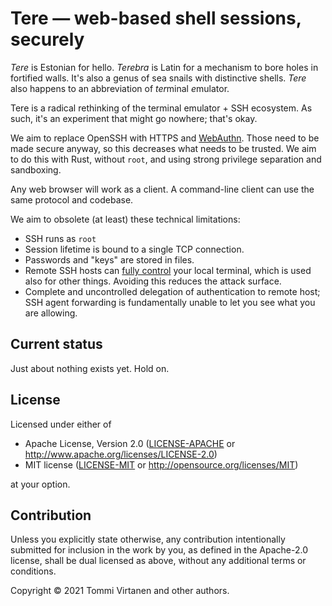 # Tere — web-based shell sessions, securely

*Tere* is Estonian for hello.
*Terebra* is Latin for a mechanism to bore holes in fortified walls.
It's also a genus of sea snails with distinctive shells.
*Tere* also happens to an abbreviation of *ter*minal *e*mulator.

Tere is a radical rethinking of the terminal emulator + SSH ecosystem.
As such, it's an experiment that might go nowhere; that's okay.

We aim to replace OpenSSH with HTTPS and [WebAuthn](https://webauthn.guide/).
Those need to be made secure anyway, so this decreases what needs to be trusted.
We aim to do this with Rust, without `root`, and using strong privilege separation and sandboxing.

Any web browser will work as a client.
A command-line client can use the same protocol and codebase.

We aim to obsolete (at least) these technical limitations:

- SSH runs as `root`
- Session lifetime is bound to a single TCP connection.
- Passwords and "keys" are stored in files.
- Remote SSH hosts can [fully control](https://www.win.tue.nl/~aeb/linux/hh/hh-5.html#ss5.2) your local terminal, which is used also for other things.
  Avoiding this reduces the attack surface.
- Complete and uncontrolled delegation of authentication to remote host; SSH agent forwarding is fundamentally unable to let you see what you are allowing.


## Current status

Just about nothing exists yet.
Hold on.


## License

Licensed under either of

 * Apache License, Version 2.0 ([LICENSE-APACHE](LICENSE-APACHE) or http://www.apache.org/licenses/LICENSE-2.0)
 * MIT license ([LICENSE-MIT](LICENSE-MIT) or http://opensource.org/licenses/MIT)

at your option.


## Contribution

Unless you explicitly state otherwise, any contribution intentionally submitted for inclusion in the work by you, as defined in the Apache-2.0 license, shall be
dual licensed as above, without any additional terms or conditions.

Copyright © 2021 Tommi Virtanen and other authors.
